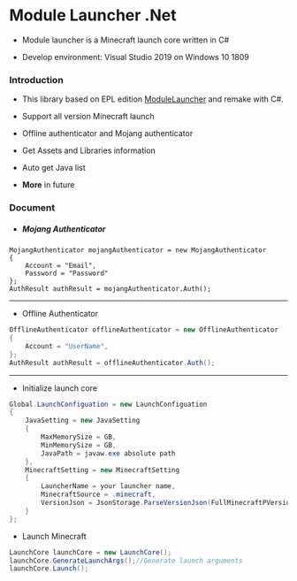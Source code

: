 # Module Launcher .Net

+ Module launcher is a Minecraft launch core written in C#

+ Develop environment: Visual Studio 2019 on Windows 10 1809

### Introduction

+ This library based on EPL edition [ModuleLauncher](https://www.mcbbs.net/thread-815868-1-1.html) and remake with C#.

+ Support all version Minecraft launch
+ Offline authenticator and Mojang authenticator
+ Get Assets and Libraries information
+ Auto get Java list
+ **More** in future

### Document

+ ##### Mojang Authenticator

```
MojangAuthenticator mojangAuthenticator = new MojangAuthenticator
{
	Account = "Email",
	Password = "Password"
};
AuthResult authResult = mojangAuthenticator.Auth();
```

---

+ Offline Authenticator

```c#
OfflineAuthenticator offlineAuthenticator = new OfflineAuthenticator
{
	Account = "UserName",
};
AuthResult authResult = offlineAuthenticator.Auth();
```

---

+ Initialize launch core

```c#
Global.LaunchConfiguation = new LaunchConfiguation
{
	JavaSetting = new JavaSetting
    {
     	MaxMemorySize = GB,
        MinMemorySize = GB,
        JavaPath = javaw.exe absolute path
    },
    MinecraftSetting = new MinecraftSetting
    {
    	LauncherName = your launcher name,
        MinecraftSource = .minecraft,
        VersionJson = JsonStorage.ParseVersionJson(FullMinecraftPVersionPath)
    }
};
```

+ Launch Minecraft

```C#
LaunchCore launchCore = new LaunchCore();
launchCore.GenerateLaunchArgs();//Generate launch arguments
launchCore.Launch();
```
